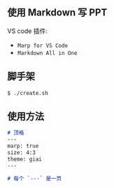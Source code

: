 ## 使用 Markdown 写 PPT

VS code 插件:
- `Marp for VS Code`
- `Markdown All in One`

## 脚手架

```shell
$ ./create.sh
```

## 使用方法

```markdown
# 顶格
---
marp: true
size: 4:3
theme: giai
---

# 每个 `---` 是一页
```